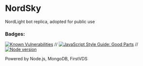 # NordSky
NordLight bot replica, adopted for public use

### Badges:

[![Known Vulnerabilities](https://snyk.io/test/npm/{name}/badge.svg)](https://snyk.io/test/npm/{name})
// [![JavaScript Style Guide: Good Parts](https://img.shields.io/badge/code%20style-goodparts-brightgreen.svg?style=flat)](https://github.com/dwyl/goodparts "JavaScript The Good Parts")
// [![Node version](https://img.shields.io/node/v/[NPM-MODULE-NAME].svg?style=flat)](http://nodejs.org/download/)

Powered by Node.js, MongoDB, FirstVDS
